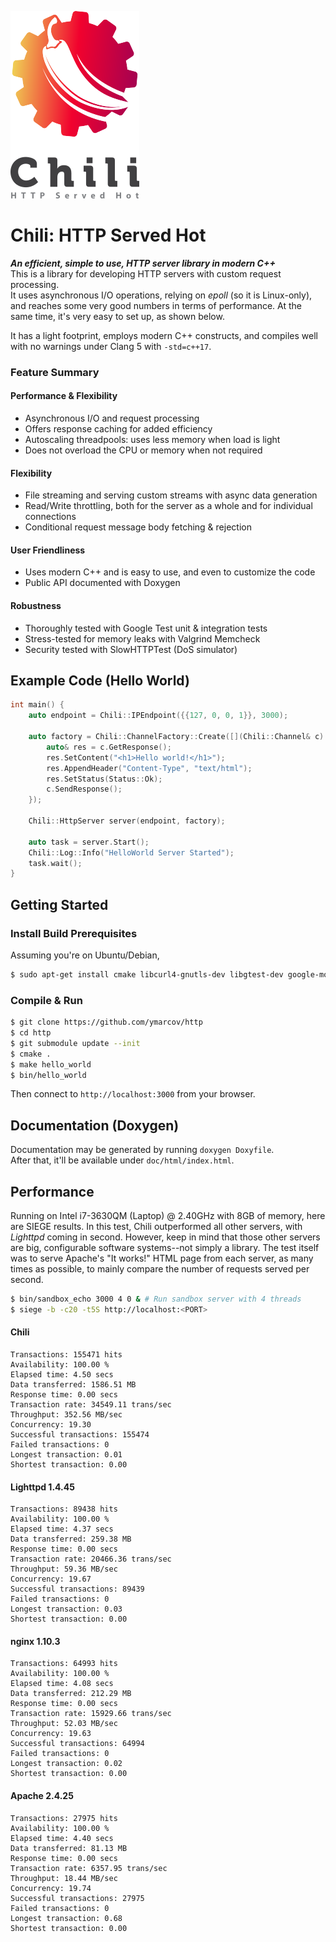![Logo](https://raw.githubusercontent.com/ymarcov/Chili/async/logo.png)

# Chili: HTTP Served Hot

***An efficient, simple to use, HTTP server library in modern C++*** \
This is a library for developing HTTP servers with custom request processing. \
It uses asynchronous I/O operations, relying on *epoll* (so it is Linux-only), and reaches some very good numbers in terms of performance. At the same time, it's very easy to set up, as shown below.

It has a light footprint, employs modern C++ constructs, and compiles well with no warnings under Clang 5 with `-std=c++17`.

### Feature Summary

#### Performance & Flexibility
- Asynchronous I/O and request processing
- Offers response caching for added efficiency
- Autoscaling threadpools: uses less memory when load is light
- Does not overload the CPU or memory when not required

#### Flexibility
- File streaming and serving custom streams with async data generation
- Read/Write throttling, both for the server as a whole and for individual connections
- Conditional request message body fetching & rejection

#### User Friendliness
- Uses modern C++ and is easy to use, and even to customize the code
- Public API documented with Doxygen

#### Robustness
- Thoroughly tested with Google Test unit & integration tests
- Stress-tested for memory leaks with Valgrind Memcheck
- Security tested with SlowHTTPTest (DoS simulator)

## Example Code (Hello World)

```c++
int main() {
    auto endpoint = Chili::IPEndpoint({{127, 0, 0, 1}}, 3000);

    auto factory = Chili::ChannelFactory::Create([](Chili::Channel& c) {
        auto& res = c.GetResponse();
        res.SetContent("<h1>Hello world!</h1>");
        res.AppendHeader("Content-Type", "text/html");
        res.SetStatus(Status::Ok);
        c.SendResponse();
    });

    Chili::HttpServer server(endpoint, factory);

    auto task = server.Start();
    Chili::Log::Info("HelloWorld Server Started");
    task.wait();
}
```

## Getting Started
### Install Build Prerequisites
Assuming you're on Ubuntu/Debian,

```bash
$ sudo apt-get install cmake libcurl4-gnutls-dev libgtest-dev google-mock libunwind-dev
```
### Compile & Run

```bash
$ git clone https://github.com/ymarcov/http
$ cd http
$ git submodule update --init
$ cmake .
$ make hello_world
$ bin/hello_world
```

Then connect to `http://localhost:3000` from your browser.

## Documentation (Doxygen)
Documentation may be generated by running ```doxygen Doxyfile```. \
After that, it'll be available under `doc/html/index.html`.

## Performance
Running on Intel i7-3630QM (Laptop) @ 2.40GHz with 8GB of memory, here are SIEGE results. In this test, Chili outperformed all other servers, with *Lighttpd* coming in second. However, keep in mind that those other servers are big, configurable software systems--not simply a library. The test itself was to serve Apache's "It works!" HTML page from each server, as many times as possible, to mainly compare the number of requests served per second.

```bash
$ bin/sandbox_echo 3000 4 0 & # Run sandbox server with 4 threads
$ siege -b -c20 -t5S http://localhost:<PORT>
```

#### Chili

```
Transactions: 155471 hits
Availability: 100.00 %
Elapsed time: 4.50 secs
Data transferred: 1586.51 MB
Response time: 0.00 secs
Transaction rate: 34549.11 trans/sec
Throughput: 352.56 MB/sec
Concurrency: 19.30
Successful transactions: 155474
Failed transactions: 0
Longest transaction: 0.01
Shortest transaction: 0.00
```

#### Lighttpd 1.4.45
```
Transactions: 89438 hits
Availability: 100.00 %
Elapsed time: 4.37 secs
Data transferred: 259.38 MB
Response time: 0.00 secs
Transaction rate: 20466.36 trans/sec
Throughput: 59.36 MB/sec
Concurrency: 19.67
Successful transactions: 89439
Failed transactions: 0
Longest transaction: 0.03
Shortest transaction: 0.00
```

#### nginx 1.10.3

```
Transactions: 64993 hits
Availability: 100.00 %
Elapsed time: 4.08 secs
Data transferred: 212.29 MB
Response time: 0.00 secs
Transaction rate: 15929.66 trans/sec
Throughput: 52.03 MB/sec
Concurrency: 19.63
Successful transactions: 64994
Failed transactions: 0
Longest transaction: 0.02
Shortest transaction: 0.00
```

#### Apache 2.4.25

```
Transactions: 27975 hits
Availability: 100.00 %
Elapsed time: 4.40 secs
Data transferred: 81.13 MB
Response time: 0.00 secs
Transaction rate: 6357.95 trans/sec
Throughput: 18.44 MB/sec
Concurrency: 19.74
Successful transactions: 27975
Failed transactions: 0
Longest transaction: 0.68
Shortest transaction: 0.00
```
